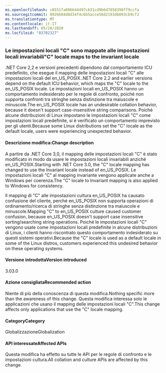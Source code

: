 ```yaml
---
ms.openlocfilehash: c0551fa086644497c631cd9b6d7058398ff9ccfa
ms.sourcegitcommit: 0926684d8d34f4c6b5acce58d2193db093cb9cf2
ms.translationtype: MT
ms.contentlocale: it-IT
ms.lasthandoff: 05/20/2020
ms.locfileid: "83702327"
---
```

### <a name="c-locale-maps-to-the-invariant-locale"></a><span data-ttu-id="853f2-101">Le impostazioni locali "C" sono mappate alle impostazioni locali invariabili</span><span class="sxs-lookup"><span data-stu-id="853f2-101">"C" locale maps to the invariant locale</span></span>

<span data-ttu-id="853f2-102">.NET Core 2,2 e versioni precedenti dipendono dal comportamento ICU predefinito, che esegue il mapping delle impostazioni locali "C" alle impostazioni locali del en_US_POSIX.</span><span class="sxs-lookup"><span data-stu-id="853f2-102">.NET Core 2.2 and earlier versions depend on the default ICU behavior, which maps the "C" locale to the en_US_POSIX locale.</span></span> <span data-ttu-id="853f2-103">Le impostazioni locali en_US_POSIX hanno un comportamento indesiderato per le regole di confronto, poiché non supporta confronti tra stringhe senza distinzione tra maiuscole e minuscole.</span><span class="sxs-lookup"><span data-stu-id="853f2-103">The en_US_POSIX locale has an undesirable collation behavior, because it doesn't support case-insensitive string comparisons.</span></span> <span data-ttu-id="853f2-104">Poiché alcune distribuzioni di Linux impostano le impostazioni locali "C" come impostazioni locali predefinite, si è verificato un comportamento imprevisto per gli utenti.</span><span class="sxs-lookup"><span data-stu-id="853f2-104">Because some Linux distributions set the "C" locale as the default locale, users were experiencing unexpected behavior.</span></span>

#### <a name="change-description"></a><span data-ttu-id="853f2-105">Descrizione modifica:</span><span class="sxs-lookup"><span data-stu-id="853f2-105">Change description</span></span>

<span data-ttu-id="853f2-106">A partire da .NET Core 3,0, il mapping delle impostazioni locali "C" è stato modificato in modo da usare le impostazioni locali invariabili anziché en_US_POSIX.</span><span class="sxs-lookup"><span data-stu-id="853f2-106">Starting with .NET Core 3.0, the "C" locale mapping has changed to use the Invariant locale instead of en_US_POSIX.</span></span> <span data-ttu-id="853f2-107">Le impostazioni locali "C" al mapping invariante vengono applicate anche a Windows per coerenza.</span><span class="sxs-lookup"><span data-stu-id="853f2-107">The "C" locale to Invariant mapping is also applied to Windows for consistency.</span></span>

<span data-ttu-id="853f2-108">Il mapping di "C" alle impostazioni cultura en_US_POSIX ha causato confusione del cliente, perché en_US_POSIX non supporta operazioni di ordinamento/ricerca di stringhe senza distinzione tra maiuscole e minuscole.</span><span class="sxs-lookup"><span data-stu-id="853f2-108">Mapping "C" to en_US_POSIX culture caused customer confusion, because en_US_POSIX doesn't support case insensitive sorting/searching string operations.</span></span> <span data-ttu-id="853f2-109">Poiché le impostazioni locali "C" vengono usate come impostazioni locali predefinite in alcune distribuzioni di Linux, i clienti hanno riscontrato questo comportamento indesiderato su questi sistemi operativi.</span><span class="sxs-lookup"><span data-stu-id="853f2-109">Because the "C" locale is used as a default locale in some of the Linux distros, customers experienced this undesired behavior on these operating systems.</span></span>

#### <a name="version-introduced"></a><span data-ttu-id="853f2-110">Versione introdotta</span><span class="sxs-lookup"><span data-stu-id="853f2-110">Version introduced</span></span>

<span data-ttu-id="853f2-111">3.0</span><span class="sxs-lookup"><span data-stu-id="853f2-111">3.0</span></span>

#### <a name="recommended-action"></a><span data-ttu-id="853f2-112">Azione consigliata</span><span class="sxs-lookup"><span data-stu-id="853f2-112">Recommended action</span></span>

<span data-ttu-id="853f2-113">Niente di più della conoscenza di questa modifica.</span><span class="sxs-lookup"><span data-stu-id="853f2-113">Nothing specific more than the awareness of this change.</span></span> <span data-ttu-id="853f2-114">Questa modifica interessa solo le applicazioni che usano il mapping delle impostazioni locali "C".</span><span class="sxs-lookup"><span data-stu-id="853f2-114">This change affects only applications that use the "C" locale mapping.</span></span>

#### <a name="category"></a><span data-ttu-id="853f2-115">Category</span><span class="sxs-lookup"><span data-stu-id="853f2-115">Category</span></span>

<span data-ttu-id="853f2-116">Globalizzazione</span><span class="sxs-lookup"><span data-stu-id="853f2-116">Globalization</span></span>

#### <a name="affected-apis"></a><span data-ttu-id="853f2-117">API interessate</span><span class="sxs-lookup"><span data-stu-id="853f2-117">Affected APIs</span></span>

<span data-ttu-id="853f2-118">Questa modifica ha effetto su tutte le API per le regole di confronto e le impostazioni cultura.</span><span class="sxs-lookup"><span data-stu-id="853f2-118">All collation and culture APIs are affected by this change.</span></span>

<!--

#### Affected APIs

-->

